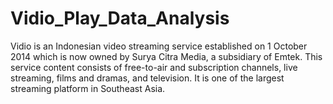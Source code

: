 # Vidio_Play_Data_Analysis
Vidio is an Indonesian video streaming service established on 1 October 2014 which is now owned by Surya Citra Media, a subsidiary of Emtek. This service content consists of free-to-air and subscription channels, live streaming, films and dramas, and television. It is one of the largest streaming platform in Southeast Asia.
